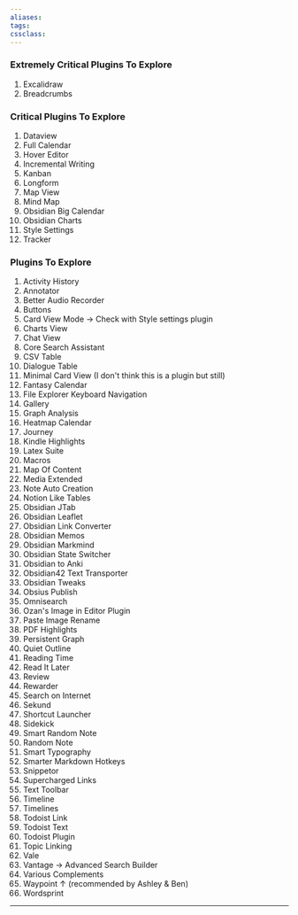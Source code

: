 ```yaml
---
aliases:
tags: 
cssclass:
---
```


### Extremely Critical Plugins To Explore
1. Excalidraw
2. Breadcrumbs

### Critical Plugins To Explore 
1. Dataview
2. Full Calendar
3. Hover Editor
4. Incremental Writing
5. Kanban
6. Longform
7. Map View
8. Mind Map
9. Obsidian Big Calendar
10. Obsidian Charts
11. Style Settings
12. Tracker

### Plugins To Explore
1. Activity History
2. Annotator
3. Better Audio Recorder
4. Buttons
5. Card View Mode → Check with Style settings plugin
6. Charts View
7. Chat View
8. Core Search Assistant
9. CSV Table 
10. Dialogue Table
11. Minimal Card View (I don't think this is a plugin but still)
12. Fantasy Calendar 
13. File Explorer Keyboard Navigation
14. Gallery
15. Graph Analysis
16. Heatmap Calendar
17. Journey
18. Kindle Highlights
19. Latex Suite
20. Macros
21. Map Of Content
22. Media Extended
23. Note Auto Creation
24. Notion Like Tables
25. Obsidian JTab
26. Obsidian Leaflet
27. Obsidian Link Converter
28. Obsidian Memos
29. Obsidian Markmind
30. Obsidian State Switcher
31. Obsidian to Anki
32. Obsidian42 Text Transporter
33. Obsidian Tweaks
34. Obsius Publish
35. Omnisearch
36. Ozan's Image in Editor Plugin
37. Paste Image Rename
38. PDF Highlights
39. Persistent Graph
40. Quiet Outline 
41. Reading Time
42. Read It Later
43. Review
44. Rewarder
45. Search on Internet
46. Sekund
47. Shortcut Launcher
48. Sidekick
49. Smart Random Note
50. Random Note
51. Smart Typography
52. Smarter Markdown Hotkeys
53. Snippetor
54. Supercharged Links
55. Text Toolbar
56. Timeline
57. Timelines
58. Todoist Link
59. Todoist Text
60. Todoist Plugin
61. Topic Linking
62. Vale
63. Vantage → Advanced Search Builder
64. Various Complements
65. Waypoint ↑ (recommended by Ashley & Ben)
66. Wordsprint

---

